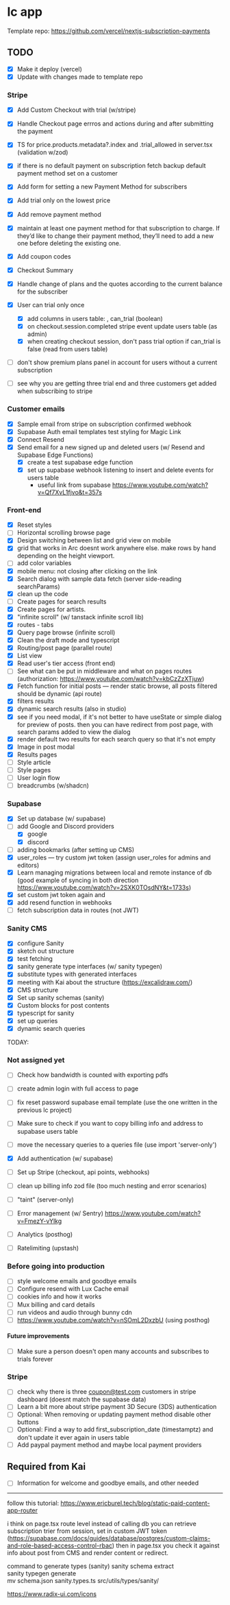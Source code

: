 # lc app

Template repo: https://github.com/vercel/nextjs-subscription-payments

## TODO

- [x] Make it deploy (vercel)
- [x] Update with changes made to template repo

### Stripe

- [x] Add Custom Checkout with trial (w/stripe)
- [x] Handle Checkout page errros and actions during and after submitting the payment
- [x] TS for price.products.metadata?.index and .trial_allowed in server.tsx (validation w/zod)
- [x] if there is no default payment on subscription fetch backup default payment method set on a customer
- [x] Add form for setting a new Payment Method for subscribers
- [x] Add trial only on the lowest price
- [x] Add remove payment method
- [x] maintain at least one payment method for that subscription to charge. If they’d like to change their payment method, they’ll need to add a new one before deleting the existing one.
- [x] Add coupon codes
- [x] Checkout Summary
- [x] Handle change of plans and the quotes according to the current balance for the subscriber
- [x] User can trial only once

  - [x] add columns in users table: , can_trial (boolean)
  - [x] on checkout.session.completed stripe event update users table (as admin)
  - [x] when creating checkout session, don't pass trial option if can_trial is false (read from users table)

- [ ] don't show premium plans panel in account for users without a current subscription
- [ ] see why you are getting three trial end and three customers get added when subscribing to stripe

### Customer emails

- [x] Sample email from stripe on subscription confirmed webhook
- [x] Supabase Auth email templates test styling for Magic Link
- [x] Connect Resend
- [x] Send email for a new signed up and deleted users (w/ Resend and Supabase Edge Functions)
  - [x] create a test supabase edge function
  - [x] set up supabase webhook listening to insert and delete events for users table
    - useful link from supabase https://www.youtube.com/watch?v=Qf7XvL1fjvo&t=357s

### Front-end

- [x] Reset styles
- [ ] Horizontal scrolling browse page
- [x] Design switching between list and grid view on mobile
- [x] grid that works in Arc doesnt work anywhere else. make rows by hand depending on the height viewport.
- [ ] add color variables
- [x] mobile menu: not closing after clicking on the link
- [x] Search dialog with sample data fetch (server side-reading searchParams)
- [x] clean up the code
- [ ] Create pages for search results
- [x] Create pages for artists.
- [x] "infinite scroll" (w/ tanstack infinite scroll lib)
- [x] routes - tabs
- [x] Query page browse (infinite scroll)
- [x] Clean the draft mode and typescript
- [x] Routing/post page (parallel route)
- [x] List view
- [x] Read user's tier access (front end)
- [ ] See what can be put in middleware and what on pages routes (authorization: https://www.youtube.com/watch?v=kbCzZzXTjuw)
- [x] Fetch function for initial posts — render static browse, all posts filtered should be dynamic (api route)
- [x] filters results
- [x] dynamic search results (also in studio)
- [x] see if you need modal, if it's not better to have useState or simple dialog for preview of posts. then you can have redirect from post page, with search params added to view the dialog
- [x] render default two results for each search query so that it's not empty
- [x] Image in post modal
- [x] Results pages
- [ ] Style article
- [ ] Style pages
- [ ] User login flow
- [ ] breadcrumbs (w/shadcn)

### Supabase

- [x] Set up database (w/ supabase)
- [ ] add Google and Discord providers
  - [x] google
  - [x] discord
- [ ] adding bookmarks (after setting up CMS)
- [x] user_roles — try custom jwt token (assign user_roles for admins and editors)
- [x] Learn managing migrations between local and remote instance of db (good example of syncing in both direction https://www.youtube.com/watch?v=2SXK0TOsdNY&t=1733s)
- [x] set custom jwt token again and
- [x] add resend function in webhooks
- [ ] fetch subscription data in routes (not JWT)

### Sanity CMS

- [x] configure Sanity
- [x] sketch out structure
- [x] test fetching
- [x] sanity generate type interfaces (w/ sanity typegen)
- [x] substitute types with generated interfaces
- [x] meeting with Kai about the structure (https://excalidraw.com/)
- [x] CMS structure
- [x] Set up sanity schemas (sanity)
- [x] Custom blocks for post contents
- [x] typescript for sanity
- [x] set up queries
- [x] dynamic search queries

TODAY:

### Not assigned yet

- [ ] Check how bandwidth is counted with exporting pdfs
- [ ] create admin login with full access to page
- [ ] fix reset password supabase email template (use the one written in the previous lc project)
- [ ] Make sure to check if you want to copy billing info and address to supabase users table
- [ ] move the necessary queries to a queries file (use import 'server-only')
- [x] Add authentication (w/ supabase)

- [ ] Set up Stripe (checkout, api points, webhooks)
- [ ] clean up billing info zod file (too much nesting and error scenarios)
- [ ] "taint" (server-only)
- [ ] Error management (w/ Sentry) https://www.youtube.com/watch?v=FmezY-vYlkg
- [ ] Analytics (posthog)
- [ ] Ratelimiting (upstash)

### Before going into production

- [ ] style welcome emails and goodbye emails
- [ ] Configure resend with Lux Cache email
- [ ] cookies info and how it works
- [ ] Mux billing and card details
- [ ] run videos and audio through bunny cdn
- [ ] https://www.youtube.com/watch?v=nSOmL2DxzbU (using posthog)

#### Future improvements

- [ ] Make sure a person doesn't open many accounts and subscribes to trials forever

### Stripe

- [ ] check why there is three coupon@test.com customers in stripe dashboard (doesnt match the supabase data)
- [ ] Learn a bit more about stripe payment 3D Secure (3DS) authentication
- [ ] Optional: When removing or updating payment method disable other buttons
- [ ] Optional: Find a way to add first_subscription_date (timestamptz) and don't update it ever again in users table
- [ ] Add paypal payment method and maybe local payment providers

## Required from Kai

- [ ] Information for welcome and goodbye emails, and other needed

---

follow this tutorial:
https://www.ericburel.tech/blog/static-paid-content-app-router

i think on page.tsx route level instead of calling db you can retrieve subscription trier from session, set in custom JWT token (https://supabase.com/docs/guides/database/postgres/custom-claims-and-role-based-access-control-rbac) then in page.tsx you check it against info about post from CMS and render content or redirect.

command to generate types (sanity)
sanity schema extract  
sanity typegen generate  
mv schema.json sanity.types.ts src/utils/types/sanity/

https://www.radix-ui.com/icons
